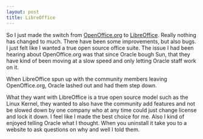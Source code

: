 ```yaml
--- 
layout: post
title: LibreOffice
---
```


So I just made the switch from [OpenOffice.org](http://www.openoffice.org) to [LibreOffice](http://www.libreoffice.org/). Really nothing has changed to much. There have been some improvements, but also bugs. I just felt like I wanted a true open source office suite. The issue I had been hearing about OpenOffice.org was that since Oracle bough Sun, that they have kind of been moving at a slow speed and only letting Oracle staff work on it.

When LibreOffice spun up with the community members leaving OpenOffice.org, Oracle lashed out and had them step down.

What they want with LibreOffice is a true open source model such as the Linux Kernel, they wanted to also have the community add features and not be slowed down by one company who at any time could just change license and lock it down. I feel like I made the best choice for me. Also I kind of enjoyed telling Oracle what I thought. When you uninstall it take you to a website to ask questions on why and well I told them.
